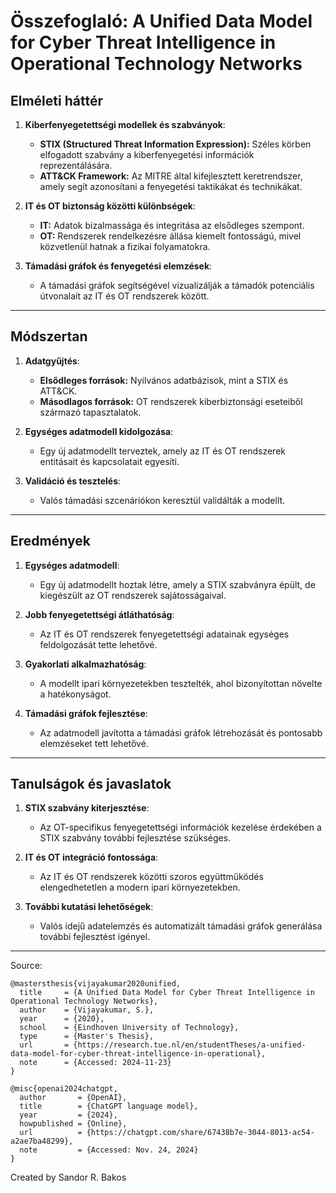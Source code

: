 # Összefoglaló: A Unified Data Model for Cyber Threat Intelligence in Operational Technology Networks

## Elméleti háttér

1. **Kiberfenyegetettségi modellek és szabványok**:
   - **STIX (Structured Threat Information Expression):** Széles körben elfogadott szabvány a kiberfenyegetési információk reprezentálására.
   - **ATT&CK Framework:** Az MITRE által kifejlesztett keretrendszer, amely segít azonosítani a fenyegetési taktikákat és technikákat.

2. **IT és OT biztonság közötti különbségek**:
   - **IT:** Adatok bizalmassága és integritása az elsődleges szempont.
   - **OT:** Rendszerek rendelkezésre állása kiemelt fontosságú, mivel közvetlenül hatnak a fizikai folyamatokra.

3. **Támadási gráfok és fenyegetési elemzések**:
   - A támadási gráfok segítségével vizualizálják a támadók potenciális útvonalait az IT és OT rendszerek között.

---

## Módszertan

1. **Adatgyűjtés**:
   - **Elsődleges források:** Nyilvános adatbázisok, mint a STIX és ATT&CK.
   - **Másodlagos források:** OT rendszerek kiberbiztonsági eseteiből származó tapasztalatok.

2. **Egységes adatmodell kidolgozása**:
   - Egy új adatmodellt terveztek, amely az IT és OT rendszerek entitásait és kapcsolatait egyesíti.

3. **Validáció és tesztelés**:
   - Valós támadási szcenáriókon keresztül validálták a modellt.

---

## Eredmények

1. **Egységes adatmodell**:
   - Egy új adatmodellt hoztak létre, amely a STIX szabványra épült, de kiegészült az OT rendszerek sajátosságaival.

2. **Jobb fenyegetettségi átláthatóság**:
   - Az IT és OT rendszerek fenyegetettségi adatainak egységes feldolgozását tette lehetővé.

3. **Gyakorlati alkalmazhatóság**:
   - A modellt ipari környezetekben tesztelték, ahol bizonyítottan növelte a hatékonyságot.

4. **Támadási gráfok fejlesztése**:
   - Az adatmodell javította a támadási gráfok létrehozását és pontosabb elemzéseket tett lehetővé.

---

## Tanulságok és javaslatok

1. **STIX szabvány kiterjesztése**:
   - Az OT-specifikus fenyegetettségi információk kezelése érdekében a STIX szabvány további fejlesztése szükséges.

2. **IT és OT integráció fontossága**:
   - Az IT és OT rendszerek közötti szoros együttműködés elengedhetetlen a modern ipari környezetekben.

3. **További kutatási lehetőségek**:
   - Valós idejű adatelemzés és automatizált támadási gráfok generálása további fejlesztést igényel.

---

Source:
```
@mastersthesis{vijayakumar2020unified,
  title     = {A Unified Data Model for Cyber Threat Intelligence in Operational Technology Networks},
  author    = {Vijayakumar, S.},
  year      = {2020},
  school    = {Eindhoven University of Technology},
  type      = {Master's Thesis},
  url       = {https://research.tue.nl/en/studentTheses/a-unified-data-model-for-cyber-threat-intelligence-in-operational},
  note      = {Accessed: 2024-11-23}
}

@misc{openai2024chatgpt,
  author       = {OpenAI},
  title        = {ChatGPT language model},
  year         = {2024},
  howpublished = {Online},
  url          = {https://chatgpt.com/share/67438b7e-3044-8013-ac54-a2ae7ba48299},
  note         = {Accessed: Nov. 24, 2024}
}
```

Created by Sandor R. Bakos
